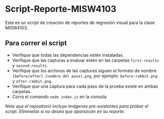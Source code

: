 # Script-Reporte-MISW4103
Este es un script de creación de reportes de regresión visual para la clase MISW4103.

## Para correr el script
* Verifique que todas las dependencias estén instaladas.
* Verifique que las capturas a evaluar estén en las carpetas `first-results` y `second-results`.
* Verifique que los archivos de las capturas siguen el formato de nombre `[before/after]-[nombre del paso].png`, por ejemplo: `before-rabbit.png` y `after-rabbit.png`.
* Verifique que una captura para cada paso de la prueba existe en ambas carpetas.
* Corra el comando `node index.js` en la consola.

*Note que el repositorio incluye imágenes pre-existentes para probar el script. Elimínelas si no desea que aparezcan en su reporte.*
